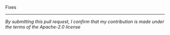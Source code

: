 <!-- Describe the changes you made -->

Fixes

----

*By submitting this pull request, I confirm that my contribution is made under the terms of the Apache-2.0 license*
